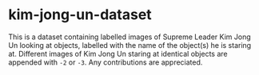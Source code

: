 # kim-jong-un-dataset

This is a dataset containing labelled images of Supreme Leader Kim Jong Un looking at objects, labelled with the name of the object(s) he is staring at. Different images of Kim Jong Un staring at identical objects are appended with `-2` or `-3`. Any contributions are appreciated.
